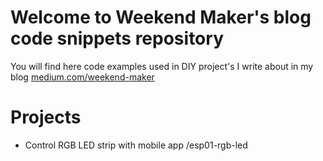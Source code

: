 # Welcome to Weekend Maker's blog code snippets repository

You will find here code examples used in DIY project's I write about in my blog [medium.com/weekend-maker](https://medium.com/weekend-maker)

# Projects

* Control RGB LED strip with mobile app /esp01-rgb-led